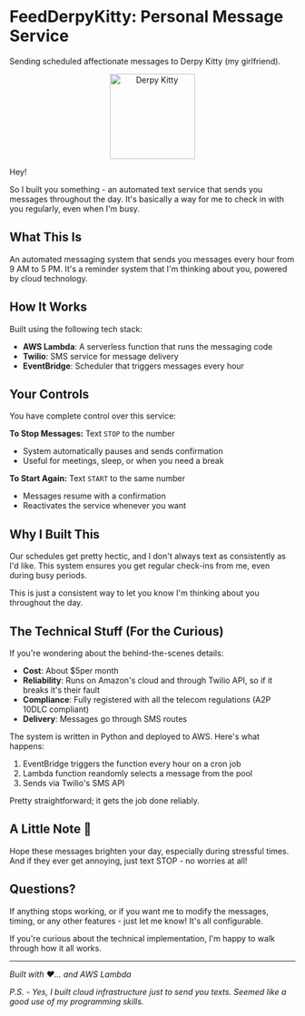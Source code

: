 # FeedDerpyKitty: Personal Message Service
Sending scheduled affectionate messages to Derpy Kitty (my girlfriend).
<div align="center">
  <img src="https://64.media.tumblr.com/d6dfa59fa507e1de71f610b2551e1dce/53a0528a42b8151f-6f/s540x810/313f2d2292dba7be3f3eb6723f668eead64cf57e.gifv" width="150" height="150" alt="Derpy Kitty">
</div>

Hey! 

So I built you something - an automated text service that sends you messages throughout the day. It's basically a way for me to check in with you regularly, even when I'm busy.

## What This Is

An automated messaging system that sends you messages every hour from 9 AM to 5 PM. It's a reminder system that I'm thinking about you, powered by cloud technology.

## How It Works

Built using the following tech stack:
- **AWS Lambda**: A serverless function that runs the messaging code
- **Twilio**: SMS service for message delivery
- **EventBridge**: Scheduler that triggers messages every hour

## Your Controls

You have complete control over this service:

**To Stop Messages:** Text `STOP` to the number
- System automatically pauses and sends confirmation
- Useful for meetings, sleep, or when you need a break

**To Start Again:** Text `START` to the same number
- Messages resume with a confirmation
- Reactivates the service whenever you want

## Why I Built This

Our schedules get pretty hectic, and I don't always text as consistently as I'd like. This system ensures you get regular check-ins from me, even during busy periods.

This is just a consistent way to let you know I'm thinking about you throughout the day.

## The Technical Stuff (For the Curious)

If you're wondering about the behind-the-scenes details:

- **Cost**: About $5per month
- **Reliability**: Runs on Amazon's cloud and through Twilio API, so if it breaks it's their fault
- **Compliance**: Fully registered with all the telecom regulations (A2P 10DLC compliant)
- **Delivery**: Messages go through SMS routes

The system is written in Python and deployed to AWS. Here's what happens:
1. EventBridge triggers the function every hour on a cron job
2. Lambda function reandomly selects a message from the pool
3. Sends via Twilio's SMS API

Pretty straightforward; it gets the job done reliably.

## A Little Note 💌

Hope these messages brighten your day, especially during stressful times. And if they ever get annoying, just text STOP - no worries at all!

## Questions?

If anything stops working, or if you want me to modify the messages, timing, or any other features - just let me know! It's all configurable.

If you're curious about the technical implementation, I'm happy to walk through how it all works.

---

*Built with ❤️... and AWS Lambda*

*P.S. - Yes, I built cloud infrastructure just to send you texts. Seemed like a good use of my programming skills.*
